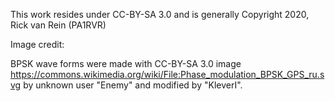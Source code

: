
This work resides under CC-BY-SA 3.0
and is generally Copyright 2020, Rick van Rein (PA1RVR)


Image credit:

BPSK wave forms were made with CC-BY-SA 3.0 image
https://commons.wikimedia.org/wiki/File:Phase_modulation_BPSK_GPS_ru.svg
by unknown user "Enemy" and modified by "KleverI".

